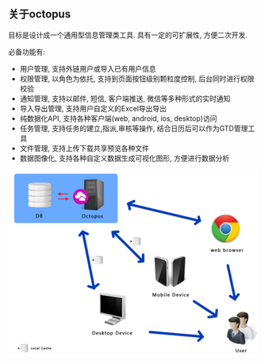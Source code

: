 关于octopus
--------------

目标是设计成一个通用型信息管理类工具. 具有一定的可扩展性, 方便二次开发.

必备功能有:

- 用户管理, 支持外链用户或导入已有用户信息
- 权限管理, 以角色为依托, 支持到页面按钮级别颗粒度控制, 后台同时进行权限校验
- 通知管理, 支持以邮件, 短信, 客户端推送, 微信等多种形式的实时通知
- 导入导出管理, 支持用户自定义的Excel导出导出
- 纯数据化API, 支持各种客户端(web, android, ios, desktop)访问
- 任务管理, 支持任务的建立,指派,审核等操作, 结合日历后可以作为GTD管理工具
- 文件管理, 支持上传下载共享预览各种文件
- 数据图像化, 支持各种自定义数据生成可视化图形, 方便进行数据分析

![运行图](images/d1.png)
